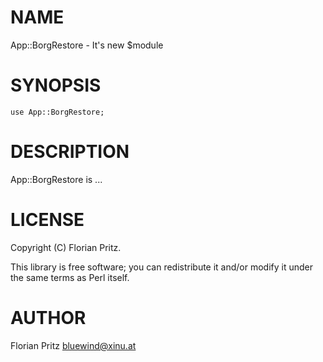 # NAME

App::BorgRestore - It's new $module

# SYNOPSIS

    use App::BorgRestore;

# DESCRIPTION

App::BorgRestore is ...

# LICENSE

Copyright (C) Florian Pritz.

This library is free software; you can redistribute it and/or modify
it under the same terms as Perl itself.

# AUTHOR

Florian Pritz <bluewind@xinu.at>
